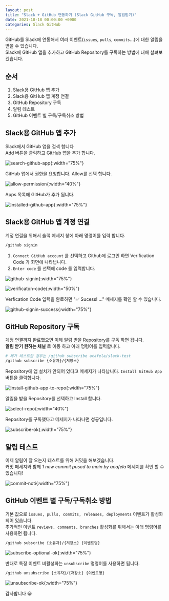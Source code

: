 ```yaml
---
layout: post
title: "Slack + GitHub 연동하기 (Slack GitHub 구독, 알림받기)"
date: 2021-10-18 00:00:00 +0900
categories: Slack GitHub
---
```


GitHub를 Slack에 연동해서 여러 이벤트(`issues`, `pulls`, `commits`...)에 대한 알림을 받을 수 있습니다.  
Slack에 GitHub 앱을 추가하고 GitHub Repository를 구독하는 방법에 대해 살펴보겠습니다.

## 순서

1. Slack용 GitHub 앱 추가
2. Slack용 GitHub 앱 계정 연결
3. GitHub Repository 구독
4. 알림 테스트
5. GitHub 이벤트 별 구독/구독취소 방법

## Slack용 GitHub 앱 추가

Slack에서 GitHub 앱을 검색 합니다  
Add 버튼을 클릭하고 GitHub 앱을 추가 합니다.

![search-github-app](/assets/capture/slack-subscribe-github/search-github-app.png){:width="75%"}

GitHub 앱에서 권한을 요청합니다. Allow를 선택 합니다.

![allow-permission](/assets/capture/slack-subscribe-github/allow-permission.png){:width="40%"}

Apps 목록에 GitHub가 추가 됩니다.

![installed-github-app](/assets/capture/slack-subscribe-github/installed-github-app.png){:width="75%"}


## Slack용 GitHub 앱 계정 연결

계정 연결을 위해서 슬랙 메세지 창에 아래 명령어를 입력 합니다.

```bash
/github signin
```

1. `Connect GitHub account` 를 선택하고 Github에 로그인 하면 Verification Code 가 화면에 나타납니다.
2. `Enter code` 를 선택해 code 를 입력합니다.

![github-signin](/assets/capture/slack-subscribe-github/github-signin.png){:width="75%"}

![verificaton-code](/assets/capture/slack-subscribe-github/verification-code.png){:width="50%"}

Verfication Code 입력을 완료하면 "✅ Sucess! ..." 메세지를 확인 할 수 있습니다.

![github-signin-success](/assets/capture/slack-subscribe-github/github-signin-success.png){:width="75%"}

## GitHub Repository 구독

계정 연결까지 완료했으면 이제 알림 받을 Repository를 구독 하면 됩니다.  
__알림 받기 원하는 채널__ 로 이동 하고 아래 명령어를 입력합니다.

```bash
# 제가 테스트한 경우는 /github subscribe acafela/slack-test
/github subscribe {소유자}/{저장소}
```

Repository에 앱 설치가 안되어 있다고 메세지가 나타납니다. `Install GitHub App` 버튼을 클릭합니다.  

![install-github-app-to-repo](/assets/capture/slack-subscribe-github/install-github-app-to-repo.png){:width="75%"}

알림을 받을 Repository를 선택하고 Install 합니다.

![select-repo](/assets/capture/slack-subscribe-github/select-repo.png){:width="40%"}

Repository를 구독했다고 메세지가 나타나면 성공입니다.

![subscribe-ok](/assets/capture/slack-subscribe-github/subscribe-ok.png){:width="75%"}

## 알림 테스트

이제 알림이 잘 오는지 테스트를 위해 커밋을 해보겠습니다.  
커밋 메세지와 함께 _1 new commit pused to main by acafela_ 메세지를 확인 할 수 있습니다!

![commit-noti](/assets/capture/slack-subscribe-github/commit-noti.png){:width="75%"}

## GitHub 이벤트 별 구독/구독취소 방법

기본 값으로 `issues, pulls, commits, releases, deployments` 이벤트가 활성화 되어 있습니다.  
추가적인 이벤트 `reviews, comments, branches` 활성화를 위해서는 아래 명령어를 사용하면 됩니다.

```bash
/github subscribe {소유자}/{저장소} {이벤트명}
```

![subscribe-optional-ok](/assets/capture/slack-subscribe-github/subscribe-optional-ok.png){:width="75%"}

반대로 특정 이벤트 비활성화는 `unsubscribe` 명령어를 사용하면 됩니다.

```bash
/github unsubscribe {소유자}/{저장소} {이벤트명}
```

![unsubscribe-ok](/assets/capture/slack-subscribe-github/unsubscribe-ok.png){:width="75%"}

감사합니다 😀